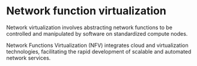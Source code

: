
# Network function virtualization

Network virtualization involves abstracting network functions to be controlled and manipulated by software on standardized compute nodes.

Network Functions Virtualization (NFV) integrates cloud and virtualization technologies, facilitating the rapid development of scalable and automated network services.
 